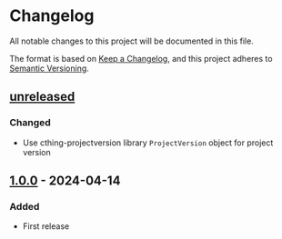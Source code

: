 # Changelog

All notable changes to this project will be documented in this file.

The format is based on [Keep a Changelog](https://keepachangelog.com/en/1.0.0/),
and this project adheres to [Semantic Versioning](https://semver.org/spec/v2.0.0.html).

## [unreleased]

### Changed

- Use cthing-projectversion library `ProjectVersion` object for project version

## [1.0.0] - 2024-04-14

### Added

- First release

[unreleased]: https://github.com/cthing/escapers/compare/1.0.0...HEAD
[1.0.0]: https://github.com/cthing/escapers/releases/tag/1.0.0
